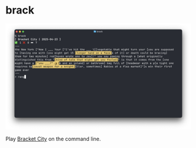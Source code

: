 # brack

![demo screenshot](./screenshot.png)

Play [Bracket City](https://www.theatlantic.com/games/bracket-city) on the command line.
